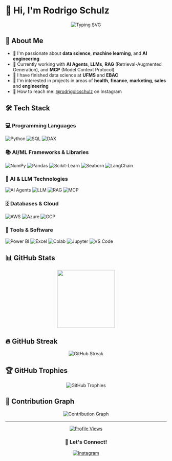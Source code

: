 # 👋 Hi, I'm Rodrigo Schulz

<div align="center">
  
  ![Typing SVG](https://readme-typing-svg.herokuapp.com?font=Fira+Code&weight=500&size=24&pause=1000&color=36BCF7&center=true&vCenter=true&width=600&lines=Data+Scientist+%26+AI+Engineer;LLM+%26+RAG;MCP+%26+AI+Agents+Developer)
  
</div>

## 🚀 About Me

- 🧠 I'm passionate about **data science**, **machine learning**, and **AI engineering**
- 🤖 Currently working with **AI Agents**, **LLMs**, **RAG** (Retrieval-Augmented Generation), and **MCP** (Model Context Protocol)
- 📘 I have finished data science at **UFMS** and **EBAC**
- 🔬 I'm interested in projects in areas of **health**, **finance**, **marketing**, **sales** and **engineering**
- 💼 How to reach me: [@rodrigolcschulz](https://instagram.com/rodrigolcschulz) on Instagram

## 🛠️ Tech Stack

### 💻 Programming Languages
<div align="left">
  <img src="https://img.shields.io/badge/Python-3776AB?style=for-the-badge&logo=python&logoColor=white" alt="Python"/>
  <img src="https://img.shields.io/badge/SQL-4479A1?style=for-the-badge&logo=postgresql&logoColor=white" alt="SQL"/>
  <img src="https://img.shields.io/badge/DAX-F2C811?style=for-the-badge&logo=powerbi&logoColor=black" alt="DAX"/>
</div>

### 📚 AI/ML Frameworks & Libraries
<div align="left">
  <img src="https://img.shields.io/badge/NumPy-013243?style=for-the-badge&logo=numpy&logoColor=white" alt="NumPy"/>
  <img src="https://img.shields.io/badge/Pandas-150458?style=for-the-badge&logo=pandas&logoColor=white" alt="Pandas"/>
  <img src="https://img.shields.io/badge/Scikit--Learn-F7931E?style=for-the-badge&logo=scikit-learn&logoColor=white" alt="Scikit-Learn"/>
  <img src="https://img.shields.io/badge/Seaborn-3776AB?style=for-the-badge&logo=python&logoColor=white" alt="Seaborn"/>
  <img src="https://img.shields.io/badge/LangChain-1C3C3C?style=for-the-badge&logo=langchain&logoColor=white" alt="LangChain"/>
</div>

### 🤖 AI & LLM Technologies
<div align="left">
  <img src="https://img.shields.io/badge/AI_Agents-FF6B6B?style=for-the-badge&logo=robot&logoColor=white" alt="AI Agents"/>
  <img src="https://img.shields.io/badge/LLM-4ECDC4?style=for-the-badge&logo=openai&logoColor=white" alt="LLM"/>
  <img src="https://img.shields.io/badge/RAG-45B7D1?style=for-the-badge&logo=search&logoColor=white" alt="RAG"/>
  <img src="https://img.shields.io/badge/MCP-96CEB4?style=for-the-badge&logo=protocol&logoColor=white" alt="MCP"/>
</div>

### 🗄️ Databases & Cloud
<div align="left">
  <img src="https://img.shields.io/badge/AWS-232F3E?style=for-the-badge&logo=amazon-aws&logoColor=white" alt="AWS"/>
  <img src="https://img.shields.io/badge/Azure-0078D4?style=for-the-badge&logo=microsoft-azure&logoColor=white" alt="Azure"/>
  <img src="https://img.shields.io/badge/GCP-4285F4?style=for-the-badge&logo=google-cloud&logoColor=white" alt="GCP"/>
</div>

### 🔧 Tools & Software
<div align="left">
  <img src="https://img.shields.io/badge/Power_BI-F2C811?style=for-the-badge&logo=powerbi&logoColor=black" alt="Power BI"/>
  <img src="https://img.shields.io/badge/Excel-217346?style=for-the-badge&logo=microsoft-excel&logoColor=white" alt="Excel"/>
  <img src="https://img.shields.io/badge/Colab-F9AB00?style=for-the-badge&logo=google-colab&logoColor=white" alt="Colab"/>
  <img src="https://img.shields.io/badge/Jupyter-F37626?style=for-the-badge&logo=jupyter&logoColor=white" alt="Jupyter"/>
  <img src="https://img.shields.io/badge/VS_Code-007ACC?style=for-the-badge&logo=visual-studio-code&logoColor=white" alt="VS Code"/>
</div>

## 📊 GitHub Stats

<div align="center">
  <img height="180em" src="https://github-readme-stats.vercel.app/api/top-langs/?username=rodrigolcschulz&layout=compact&langs_count=7&theme=tokyonight"/>
</div>

## 🔥 GitHub Streak

<div align="center">
  <img src="https://github-readme-streak-stats.herokuapp.com/?user=rodrigolcschulz&theme=tokyonight" alt="GitHub Streak"/>
</div>

## 🏆 GitHub Trophies

<div align="center">
  <img src="https://github-profile-trophy.vercel.app/?username=rodrigolcschulz&theme=tokyonight&row=1&column=6" alt="GitHub Trophies"/>
</div>

## 🐍 Contribution Graph

<div align="center">
  <img src="https://github-readme-activity-graph.vercel.app/graph?username=rodrigolcschulz&theme=tokyo-night" alt="Contribution Graph"/>
</div>

---

<div align="center">
  
  [![Profile Views](https://komarev.com/ghpvc/?username=rodrigolcschulz&color=blue&style=flat)](https://github.com/rodrigolcschulz)
  
  ### 💬 Let's Connect!
  
  [![Instagram](https://img.shields.io/badge/Instagram-E4405F?style=for-the-badge&logo=instagram&logoColor=white)](https://instagram.com/rodrigolcschulz)
  
</div>

<!--- 
rodrigolcschulz/rodrigolcschulz is a ✨ special ✨ repository because its `README.md` (this file) appears on your GitHub profile.
You can click the Preview link to take a look at your changes.
--->
